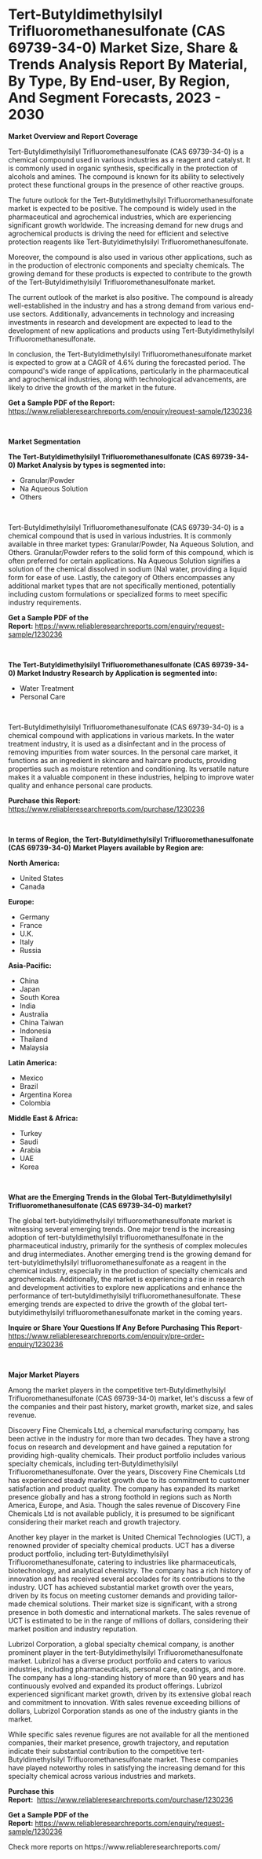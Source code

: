 <p><h1>Tert-Butyldimethylsilyl Trifluoromethanesulfonate (CAS 69739-34-0) Market Size, Share & Trends Analysis Report By Material, By Type, By End-user, By Region, And Segment Forecasts, 2023 - 2030</h1></p><p><strong>Market Overview and Report Coverage</strong></p>
<p><p>Tert-Butyldimethylsilyl Trifluoromethanesulfonate (CAS 69739-34-0) is a chemical compound used in various industries as a reagent and catalyst. It is commonly used in organic synthesis, specifically in the protection of alcohols and amines. The compound is known for its ability to selectively protect these functional groups in the presence of other reactive groups.</p><p>The future outlook for the Tert-Butyldimethylsilyl Trifluoromethanesulfonate market is expected to be positive. The compound is widely used in the pharmaceutical and agrochemical industries, which are experiencing significant growth worldwide. The increasing demand for new drugs and agrochemical products is driving the need for efficient and selective protection reagents like Tert-Butyldimethylsilyl Trifluoromethanesulfonate.</p><p>Moreover, the compound is also used in various other applications, such as in the production of electronic components and specialty chemicals. The growing demand for these products is expected to contribute to the growth of the Tert-Butyldimethylsilyl Trifluoromethanesulfonate market.</p><p>The current outlook of the market is also positive. The compound is already well-established in the industry and has a strong demand from various end-use sectors. Additionally, advancements in technology and increasing investments in research and development are expected to lead to the development of new applications and products using Tert-Butyldimethylsilyl Trifluoromethanesulfonate.</p><p>In conclusion, the Tert-Butyldimethylsilyl Trifluoromethanesulfonate market is expected to grow at a CAGR of 4.6% during the forecasted period. The compound's wide range of applications, particularly in the pharmaceutical and agrochemical industries, along with technological advancements, are likely to drive the growth of the market in the future.</p></p>
<p><strong>Get a Sample PDF of the Report:</strong> <a href="https://www.reliableresearchreports.com/enquiry/request-sample/1230236">https://www.reliableresearchreports.com/enquiry/request-sample/1230236</a></p>
<p>&nbsp;</p>
<p><strong>Market Segmentation</strong></p>
<p><strong>The Tert-Butyldimethylsilyl Trifluoromethanesulfonate (CAS 69739-34-0) Market Analysis by types is segmented into:</strong></p>
<p><ul><li>Granular/Powder</li><li>Na Aqueous Solution</li><li>Others</li></ul></p>
<p>&nbsp;</p>
<p><p>Tert-Butyldimethylsilyl Trifluoromethanesulfonate (CAS 69739-34-0) is a chemical compound that is used in various industries. It is commonly available in three market types: Granular/Powder, Na Aqueous Solution, and Others. Granular/Powder refers to the solid form of this compound, which is often preferred for certain applications. Na Aqueous Solution signifies a solution of the chemical dissolved in sodium (Na) water, providing a liquid form for ease of use. Lastly, the category of Others encompasses any additional market types that are not specifically mentioned, potentially including custom formulations or specialized forms to meet specific industry requirements.</p></p>
<p><strong>Get a Sample PDF of the Report:</strong>&nbsp;<a href="https://www.reliableresearchreports.com/enquiry/request-sample/1230236">https://www.reliableresearchreports.com/enquiry/request-sample/1230236</a></p>
<p>&nbsp;</p>
<p><strong>The Tert-Butyldimethylsilyl Trifluoromethanesulfonate (CAS 69739-34-0) Market Industry Research by Application is segmented into:</strong></p>
<p><ul><li>Water Treatment</li><li>Personal Care</li></ul></p>
<p>&nbsp;</p>
<p><p>Tert-Butyldimethylsilyl Trifluoromethanesulfonate (CAS 69739-34-0) is a chemical compound with applications in various markets. In the water treatment industry, it is used as a disinfectant and in the process of removing impurities from water sources. In the personal care market, it functions as an ingredient in skincare and haircare products, providing properties such as moisture retention and conditioning. Its versatile nature makes it a valuable component in these industries, helping to improve water quality and enhance personal care products.</p></p>
<p><strong>Purchase this Report:</strong>&nbsp; <a href="https://www.reliableresearchreports.com/purchase/1230236">https://www.reliableresearchreports.com/purchase/1230236</a></p>
<p>&nbsp;</p>
<p><strong>In terms of Region, the Tert-Butyldimethylsilyl Trifluoromethanesulfonate (CAS 69739-34-0) Market Players available by Region are:</strong></p>
<p>
    <p> <strong> North America: </strong>
        <ul>
            <li>United States</li>
            <li>Canada</li>
        </ul>
        </p> 
    <p> <strong> Europe: </strong>
        <ul>
            <li>Germany</li>
            <li>France</li>
            <li>U.K.</li>
            <li>Italy</li>
            <li>Russia</li>
        </ul>
        </p> 
    <p> <strong> Asia-Pacific: </strong>
        <ul>
            <li>China</li>
            <li>Japan</li>
            <li>South Korea</li>
            <li>India</li>
            <li>Australia</li>
            <li>China Taiwan</li>
            <li>Indonesia</li>
            <li>Thailand</li>
            <li>Malaysia</li>
        </ul>
        </p> 
    <p> <strong> Latin America: </strong>
        <ul>
            <li>Mexico</li>
            <li>Brazil</li>
            <li>Argentina Korea</li>
            <li>Colombia</li>
        </ul>
        </p> 
    <p> <strong> Middle East & Africa: </strong>
        <ul>
            <li>Turkey</li>
            <li>Saudi</li>
            <li>Arabia</li>
            <li>UAE</li>
            <li>Korea</li>
        </ul>
    </p>
    </p>
<p>&nbsp;</p>
<p><strong>What are the Emerging Trends in the Global Tert-Butyldimethylsilyl Trifluoromethanesulfonate (CAS 69739-34-0) market?</strong></p>
<p><p>The global tert-butyldimethylsilyl trifluoromethanesulfonate market is witnessing several emerging trends. One major trend is the increasing adoption of tert-butyldimethylsilyl trifluoromethanesulfonate in the pharmaceutical industry, primarily for the synthesis of complex molecules and drug intermediates. Another emerging trend is the growing demand for tert-butyldimethylsilyl trifluoromethanesulfonate as a reagent in the chemical industry, especially in the production of specialty chemicals and agrochemicals. Additionally, the market is experiencing a rise in research and development activities to explore new applications and enhance the performance of tert-butyldimethylsilyl trifluoromethanesulfonate. These emerging trends are expected to drive the growth of the global tert-butyldimethylsilyl trifluoromethanesulfonate market in the coming years.</p></p>
<p><strong>Inquire or Share Your Questions If Any Before Purchasing This Report</strong>- <a href="https://www.reliableresearchreports.com/enquiry/pre-order-enquiry/1230236">https://www.reliableresearchreports.com/enquiry/pre-order-enquiry/1230236</a></p>
<p>&nbsp;</p>
<p><strong>Major Market Players</strong></p>
<p><p>Among the market players in the competitive tert-Butyldimethylsilyl Trifluoromethanesulfonate (CAS 69739-34-0) market, let's discuss a few of the companies and their past history, market growth, market size, and sales revenue.</p><p>Discovery Fine Chemicals Ltd, a chemical manufacturing company, has been active in the industry for more than two decades. They have a strong focus on research and development and have gained a reputation for providing high-quality chemicals. Their product portfolio includes various specialty chemicals, including tert-Butyldimethylsilyl Trifluoromethanesulfonate. Over the years, Discovery Fine Chemicals Ltd has experienced steady market growth due to its commitment to customer satisfaction and product quality. The company has expanded its market presence globally and has a strong foothold in regions such as North America, Europe, and Asia. Though the sales revenue of Discovery Fine Chemicals Ltd is not available publicly, it is presumed to be significant considering their market reach and growth trajectory.</p><p>Another key player in the market is United Chemical Technologies (UCT), a renowned provider of specialty chemical products. UCT has a diverse product portfolio, including tert-Butyldimethylsilyl Trifluoromethanesulfonate, catering to industries like pharmaceuticals, biotechnology, and analytical chemistry. The company has a rich history of innovation and has received several accolades for its contributions to the industry. UCT has achieved substantial market growth over the years, driven by its focus on meeting customer demands and providing tailor-made chemical solutions. Their market size is significant, with a strong presence in both domestic and international markets. The sales revenue of UCT is estimated to be in the range of millions of dollars, considering their market position and industry reputation.</p><p>Lubrizol Corporation, a global specialty chemical company, is another prominent player in the tert-Butyldimethylsilyl Trifluoromethanesulfonate market. Lubrizol has a diverse product portfolio and caters to various industries, including pharmaceuticals, personal care, coatings, and more. The company has a long-standing history of more than 90 years and has continuously evolved and expanded its product offerings. Lubrizol experienced significant market growth, driven by its extensive global reach and commitment to innovation. With sales revenue exceeding billions of dollars, Lubrizol Corporation stands as one of the industry giants in the market.</p><p>While specific sales revenue figures are not available for all the mentioned companies, their market presence, growth trajectory, and reputation indicate their substantial contribution to the competitive tert-Butyldimethylsilyl Trifluoromethanesulfonate market. These companies have played noteworthy roles in satisfying the increasing demand for this specialty chemical across various industries and markets.</p></p>
<p><strong>Purchase this Report:</strong>&nbsp;&nbsp;<a href="https://www.reliableresearchreports.com/purchase/1230236">https://www.reliableresearchreports.com/purchase/1230236</a></p>
<p></p>
<p><strong>Get a Sample PDF of the Report:</strong>&nbsp;<a href="https://www.reliableresearchreports.com/enquiry/request-sample/1230236">https://www.reliableresearchreports.com/enquiry/request-sample/1230236</a></p>
<p>Check more reports on https://www.reliableresearchreports.com/</p>